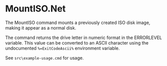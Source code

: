 # MountISO.Net

The MountISO command mounts a previously created ISO disk image, making it appear as a normal disk.

The command returns the drive letter in numeric format in the ERRORLEVEL variable.
This value can be converted to an ASCII character using the undocumented `%=ExitCodeAscii%` environment variable.

See `src\example-usage.cmd` for usage.
